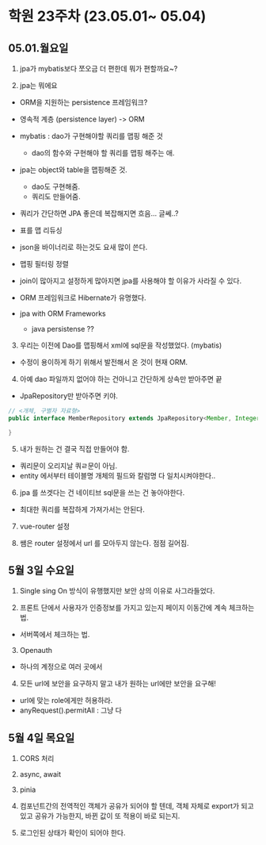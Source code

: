 # 학원 23주차 (23.05.01~ 05.04)

## 05.01.월요일

1. jpa가 mybatis보다 쪼오금 더 편한데 뭐가 편할까요~?

2. jpa는 뭐에요

- ORM을 지원하는 persistence 프레임워크?
- 영속적 계층 (persistence layer) -> ORM

- mybatis : dao가 구현해야할 쿼리를 맵핑 해준 것

  - dao의 함수와 구현해야 할 쿼리를 맵핑 해주는 애.

- jpa는 object와 table을 맵핑해준 것.

  - dao도 구현해줌.
  - 쿼리도 만들어줌.

- 쿼리가 간단하면 JPA 좋은데 복잡해지면 흐음... 글쎄..?

- 표를 맵 리듀싱

- json을 바이너리로 하는것도 요새 많이 쓴다.

- 맵핑 필터링 정렬

- join이 많아지고 설정하게 많아지면 jpa를 사용해야 할 이유가 사라질 수 있다.

- ORM 프레임워크로 Hibernate가 유명했다.

- jpa with ORM Frameworks
  - java persistense ??

3. 우리는 이전에 Dao를 맵핑해서 xml에 sql문을 작성했었다. (mybatis)

- 수정이 용이하게 하기 위해서 발전해서 온 것이 현재 ORM.

4. 아예 dao 파일까지 없어야 하는 건아니고 간단하게 상속만 받아주면 끝

- JpaRepository만 받아주면 키야.

```java
// <개체, 구별자 자료형>
public interface MemberRepository extends JpaRepository<Member, Integer> {

}

```

5. 내가 원하는 건 결국 직접 만들어야 함.

- 쿼리문이 오리지날 쿼ㄹ문이 아님.
- entity 에서부터 테이블명 개체의 필드와 칼럼명 다 일치시켜야한다..

6. jpa 를 쓰겟다는 건 네이티브 sql문을 쓰는 건 놓아야한다.

- 최대한 쿼리를 복잡하게 가져가서는 안된다.

7. vue-router 설정

8. 쌤은 router 설정에서 url 를 모아두지 않는다. 점점 길어짐.

## 5월 3일 수요일

1. Single sing On 방식이 유행했지만 보안 상의 이유로 사그라들었다.

2. 프론트 단에서 사용자가 인증정보를 가지고 있는지 페이지 이동간에 계속 체크하는 법.

- 서버쪽에서 체크하는 법.

3. Openauth

- 하나의 계정으로 여러 곳에서

4.  모든 url에 보안을 요구하지 말고 내가 원하는 url에만 보안을 요구해!

- url에 맞는 role에게만 허용하라.
- anyRequest().permitAll : 그냥 다

## 5월 4일 목요일

1. CORS 처리

2. async, await

3. pinia

4. 컴포넌트간의 전역적인 객체가 공유가 되어야 할 텐데, 객체 자체로 export가 되고 있고 공유가 가능한지, 바뀐 값이 또 적용이 바로 되는지.

5. 로그인된 상태가 확인이 되어야 한다.
